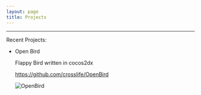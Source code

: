 ```yaml
---
layout: page
title: Projects
---
```


------------------

Recent Projects:

* Open Bird

  Flappy Bird written in cocos2dx

  <https://github.com/crosslife/OpenBird>

  ![OpenBird](https://f.cloud.github.com/assets/1802419/2227290/dc423e48-9abc-11e3-9433-5ba2ab3e078c.gif)
